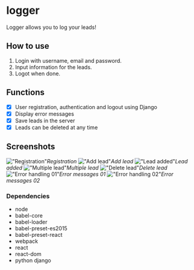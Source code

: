 # logger

Logger allows you to log your leads!

## How to use

1. Login with username, email and password.
2. Input information for the leads.
3. Logot when done.

## Functions

- [x] User registration, authentication and logout using Django
- [x] Display error messages
- [x] Save leads in the server
- [x] Leads can be deleted at any time

## Screenshots

!["Registration"](https://github.com/kimjaehu/logger/blob/master/leadmanager/pub/registration.png)_Registration_
!["Add lead"](https://github.com/kimjaehu/logger/blob/master/leadmanager/pub/add_lead.png)_Add lead_
!["Lead added"](https://github.com/kimjaehu/logger/blob/master/leadmanager/pub/lead_added.png)_Lead added_
!["Multiple lead"](https://github.com/kimjaehu/logger/blob/master/leadmanager/pub/multiple_lead.png)_Multiple lead_
!["Delete lead"](https://github.com/kimjaehu/logger/blob/master/leadmanager/pub/delete_lead.png)_Delete lead_
!["Error handling 01"](https://github.com/kimjaehu/logger/blob/master/leadmanager/pub/error01.png)_Error messages 01_
!["Error handling 02"](https://github.com/kimjaehu/logger/blob/master/leadmanager/pub/error02.png)_Error messages 02_

### Dependencies

- node
- babel-core
- babel-loader
- babel-preset-es2015
- babel-preset-react
- webpack
- react
- react-dom
- python django
